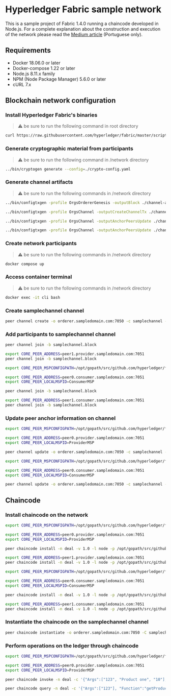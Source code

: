 # Hyperledger Fabric sample network

This is a sample project of Fabric 1.4.0 running a chaincode developed in Node.js. For a complete explanation about the construction and execution of the network please read the [Medium article](https://medium.com/@morbachrodrigo/criando-uma-rede-blockchain-com-hyperledger-fabric-e-node-js-4192c964e45a) (Portuguese only).

## Requirements

* Docker 18.06.0 or later
* Docker-compose 1.22 or later
* Node.js 8.11.x family
* NPM (Node Package Manager) 5.6.0 or later
* cURL 7.x

## Blockchain network configuration


### Install Hyperledger Fabric's binaries  

> :warning: be sure to run the following command in root directory

```bash
curl https://raw.githubusercontent.com/hyperledger/fabric/master/scripts/bootstrap.sh | bash -s -- 1.4.0 1.5.2 -d -s
```


### Generate cryptographic material from participants

> :warning: be sure to run the following command in /network directory

```bash
../bin/cryptogen generate --config=./crypto-config.yaml
```


### Generate channel artifacts

> :warning: be sure to run the following commands in /network directory

```bash
../bin/configtxgen -profile OrgsOrdererGenesis -outputBlock ./channel-artifacts/genesis.block
```

```bash
../bin/configtxgen -profile OrgsChannel -outputCreateChannelTx ./channel-artifacts/channel.tx -channelID samplechannel
```

```bash
../bin/configtxgen -profile OrgsChannel -outputAnchorPeersUpdate ./channel-artifacts/ProviderMSPanchors.tx -channelID samplechannel -asOrg ProviderMSP
```

```bash
../bin/configtxgen -profile OrgsChannel -outputAnchorPeersUpdate ./channel-artifacts/ConsumerMSPanchors.tx -channelID samplechannel -asOrg ConsumerMSP
```


### Create network participants 

> :warning: be sure to run the following commands in /network directory

```bash
docker compose up
```


### Access container terminal

> :warning: be sure to run the following commands in /network directory

```bash
docker exec -it cli bash
```


### Create samplechannel channel

```bash
peer channel create -o orderer.sampledomain.com:7050 -c samplechannel -f ./channel-artifacts/channel.tx
```


### Add participants to samplechannel channel

```bash
peer channel join -b samplechannel.block
```

```bash
export CORE_PEER_ADDRESS=peer1.provider.sampledomain.com:7051
peer channel join -b samplechannel.block
```

```bash
export CORE_PEER_MSPCONFIGPATH=/opt/gopath/src/github.com/hyperledger/fabric/peer/crypto-config/peerOrganizations/consumer.sampledomain.com/users/Admin\@consumer.sampledomain.com/msp/

export CORE_PEER_ADDRESS=peer0.consumer.sampledomain.com:7051
export CORE_PEER_LOCALMSPID=ConsumerMSP

peer channel join -b samplechannel.block
```

```bash
export CORE_PEER_ADDRESS=peer1.consumer.sampledomain.com:7051
peer channel join -b samplechannel.block
```


### Update peer anchor information on channel

```bash
export CORE_PEER_MSPCONFIGPATH=/opt/gopath/src/github.com/hyperledger/fabric/peer/crypto-config/peerOrganizations/provider.sampledomain.com/users/Admin\@provider.sampledomain.com/msp/

export CORE_PEER_ADDRESS=peer0.provider.sampledomain.com:7051
export CORE_PEER_LOCALMSPID=ProviderMSP
```

```bash
peer channel update -o orderer.sampledomain.com:7050 -c samplechannel -f ./channel-artifacts/${CORE_PEER_LOCALMSPID}anchors.tx
```

```bash
export CORE_PEER_MSPCONFIGPATH=/opt/gopath/src/github.com/hyperledger/fabric/peer/crypto-config/peerOrganizations/consumer.sampledomain.com/users/Admin\@consumer.sampledomain.com/msp/

export CORE_PEER_ADDRESS=peer0.consumer.sampledomain.com:7051
export CORE_PEER_LOCALMSPID=ConsumerMSP

peer channel update -o orderer.sampledomain.com:7050 -c samplechannel -f ./channel-artifacts/${CORE_PEER_LOCALMSPID}anchors.tx
```


## Chaincode


### Install chaincode on the network

```bash
export CORE_PEER_MSPCONFIGPATH=/opt/gopath/src/github.com/hyperledger/fabric/peer/crypto-config/peerOrganizations/provider.sampledomain.com/users/Admin\@provider.sampledomain.com/msp/

export CORE_PEER_ADDRESS=peer0.provider.sampledomain.com:7051
export CORE_PEER_LOCALMSPID=ProviderMSP
```

```bash
peer chaincode install -n deal -v 1.0 -l node -p /opt/gopath/src/github.com/chaincode/deal
```

```bash
export CORE_PEER_ADDRESS=peer1.provider.sampledomain.com:7051
peer chaincode install -n deal -v 1.0 -l node -p /opt/gopath/src/github.com/chaincode/deal
```

```bash
export CORE_PEER_MSPCONFIGPATH=/opt/gopath/src/github.com/hyperledger/fabric/peer/crypto-config/peerOrganizations/consumer.sampledomain.com/users/Admin\@consumer.sampledomain.com/msp/

export CORE_PEER_ADDRESS=peer0.consumer.sampledomain.com:7051
export CORE_PEER_LOCALMSPID=ConsumerMSP

peer chaincode install -n deal -v 1.0 -l node -p /opt/gopath/src/github.com/chaincode/deal
```

```bash
export CORE_PEER_ADDRESS=peer1.consumer.sampledomain.com:7051
peer chaincode install -n deal -v 1.0 -l node -p /opt/gopath/src/github.com/chaincode/deal
```


### Instantiate the chaincode on the samplechannel channel

```bash
peer chaincode instantiate -o orderer.sampledomain.com:7050 -C samplechannel -l node -n deal -v 1.0 -c '{"Args":[]}'
```


### Perform operations on the ledger through chaincode

```bash
export CORE_PEER_MSPCONFIGPATH=/opt/gopath/src/github.com/hyperledger/fabric/peer/crypto-config/peerOrganizations/provider.sampledomain.com/users/Admin\@provider.sampledomain.com/msp/

export CORE_PEER_ADDRESS=peer0.provider.sampledomain.com:7051
export CORE_PEER_LOCALMSPID=ProviderMSP
```

```bash
peer chaincode invoke -n deal -c '{"Args":["123", "Product one", "10"], "Function":"registerProduct"}' -C samplechannel
```

```bash
peer chaincode query -n deal -c '{"Args":["123"], "Function":"getProduct"}' -C samplechannel
```
